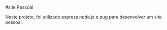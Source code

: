 #site Pessoal

Neste projeto, foi utilizado express node.js e pug para desenvolver um site pessoal.
